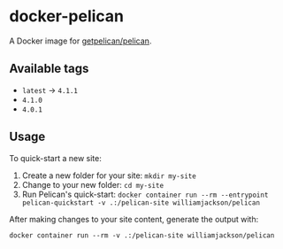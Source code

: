 # docker-pelican

A Docker image for [getpelican/pelican](https://github.com/getpelican/pelican).

## Available tags

*   `latest` &rarr; `4.1.1`
*   `4.1.0`
*   `4.0.1`

## Usage

To quick-start a new site:

1.  Create a new folder for your site: `mkdir my-site`
2.  Change to your new folder: `cd my-site`
3.  Run Pelican's quick-start: `docker container run --rm --entrypoint pelican-quickstart -v .:/pelican-site williamjackson/pelican`

After making changes to your site content, generate the output with:

`docker container run --rm -v .:/pelican-site williamjackson/pelican`
